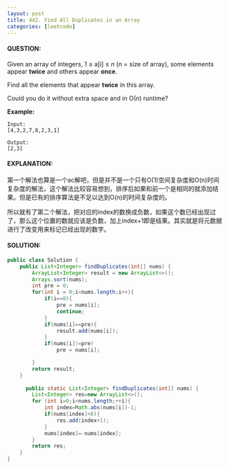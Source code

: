```yaml
---
layout: post
title: 442. Find All Duplicates in an Array
categories: [leetcode]
---
```


#### QUESTION:

Given an array of integers, 1 ≤ a[i] ≤ *n* (*n* = size of array), some elements appear **twice** and others appear **once**.

Find all the elements that appear **twice** in this array.

Could you do it without extra space and in O(*n*) runtime?

**Example:**

```
Input:
[4,3,2,7,8,2,3,1]

Output:
[2,3]
```

#### EXPLANATION:

第一个解法也算是一个ac解吧，但是并不是一个只有O(1)空间复杂度和O(n)时间复杂度的解法，这个解法比较容易想到，排序后如果和前一个是相同的就添加结果。但是已有的排序算法是不足以达到O(n)的时间复杂度的。

所以就有了第二个解法，把对应的index的数换成负数，如果这个数已经出现过了，那么这个位置的数就应该是负数，加上index+1即是结果。其实就是将元数据进行了改变用来标记已经出现的数字。

#### SOLUTION:

```JAVA
public class Solution {
    public List<Integer> findDuplicates(int[] nums) {
        ArrayList<Integer> result = new ArrayList<>();
        Arrays.sort(nums);
        int pre = 0;
        for(int i = 0;i<nums.length;i++){
            if(i==0){
                pre = nums[i];
                continue;
            }
            if(nums[i]==pre){
                result.add(nums[i]);
            }
            if(nums[i]!=pre)
                pre = nums[i];

        }
        return result;
    }
  
      public static List<Integer> findDuplicates(int[] nums) {
        List<Integer> res=new ArrayList<>();
        for (int i=0;i<nums.length;++i){
            int index=Math.abs(nums[i])-1;
            if(nums[index]<0){
                res.add(index+1);
            }
            nums[index]=-nums[index];
        }
        return res;
    }
}
```

